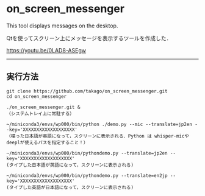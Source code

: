 # on_screen_messenger
This tool displays messages on the desktop.

Qtを使ってスクリーン上にメッセージを表示するツールを作成した．

https://youtu.be/0LAD8-ASEgw

----
## 実行方法
```
git clone https://github.com/takago/on_screen_messenger.git
cd on_screen_messenger

./on_screen_messenger.git &
（システムトレイ上に常駐する）

~/miniconda3/envs/wp000/bin/python ./demo.py --mic --translate=jp2en --key='XXXXXXXXXXXXXXXXXXX'
（喋った日本語が英語になって，スクリーンに表示される．Python は whisper-micやdeeplが使えるパスを指定すること！）

~/miniconda3/envs/wp000/bin/pythondemo.py --translate=jp2en --key='XXXXXXXXXXXXXXXXXXX'
(タイプした日本語が英語になって，スクリーンに表示される)

~/miniconda3/envs/wp000/bin/pythondemo.py --translate=en2jp --key='XXXXXXXXXXXXXXXXXXX'
(タイプした英語が日本語になって，スクリーンに表示される)
```
